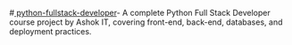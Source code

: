 #[ python-fullstack-developer](https://www.ashokit.in/courses/python-full-stack-developer-online-training)-
A complete Python Full Stack Developer course project by Ashok IT, covering front-end, back-end, databases, and deployment practices.
